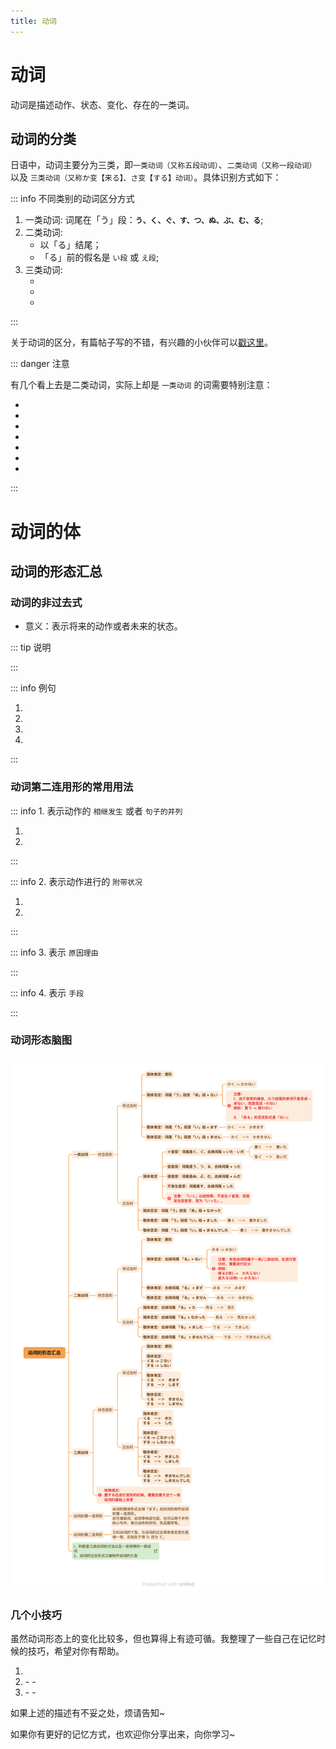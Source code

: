 ```yaml
---
title: 动词
---
```


# 动词

动词是描述动作、状态、变化、存在的一类词。

<grammer-content sentence="日语中，动词的词尾全部都是「う」段假名：**う、く、ぐ、す、つ、ぬ、ぶ、む、る**。动词均在**词尾**上进行变形。" />

## 动词的分类

日语中，动词主要分为三类，即`一类动词（又称五段动词）`、`二类动词（又称一段动词）` 以及 `三类动词（又称か变【来る】、さ变【する】动词）`。具体识别方式如下：

::: info 不同类别的动词区分方式

1. 一类动词: 词尾在「う」段：**`う、く、ぐ、す、つ、ぬ、ぶ、む、る`**;
2. 二类动词:
   - 以「る」结尾；
   - 「る」前的假名是 `い段` 或 `え段`;
3. 三类动词:
   - <grammer-content sentence="[来/く]る；" />
   - <grammer-content sentence="する；" />
   - <grammer-content sentence="动作性名词 + **する**，例如：**勉強する、買い物する**。" />

:::

关于动词的区分，有篇帖子写的不错，有兴趣的小伙伴可以[戳这里](https://www.bilibili.com/read/cv4937272/#:~:text=%E6%97%A5%E8%AF%AD%E5%8A%A8%E8%AF%8D%E6%8C%89%E7%85%A7%E5%85%B6%E5%BD%A2,%E8%AF%8D%E3%80%81%E3%82%AB%E5%8F%98%E5%8A%A8%E8%AF%8D%EF%BC%89%E3%80%82)。

::: danger 注意

有几个看上去是二类动词，实际上却是 `一类动词` 的词需要特别注意：

- <grammer-content sentence="[知/し]る；知道" />
- <grammer-content sentence="[要/い]る；需要" />
- <grammer-content sentence="[走/はし]る；跑" />
- <grammer-content sentence="[帰/かえ]る；回家" />
- <grammer-content sentence="[入/はい]る；进入" />
- <grammer-content sentence="[切/き]る；切" />
- <grammer-content sentence="[喋/しゃべ]る；聊天" />

<grammer-content sentence="速记口诀： **走、知、要、归、入、切、喋。**" />

:::

# 动词的体

<grammer-content sentence="**体**是通过词形的变化表示**运动（动作、变化、状态）处于何种状态**的语法范畴。日语的体由**完整体**和**持续体**构成，**完整体**表示**完整的动作、变化、状态**，**持续体**则表示**动作、状态的持续以及动作的结果或变化结果的持续**。
" />
<grammer-content sentence="持续体的表达方式： Ｖて +「いる／いない、いた／いなかった、います／いません、いました／いませんでした」。
" />

## 动词的形态汇总

### 动词的非过去式

- 意义：表示将来的动作或者未来的状态。

::: tip 说明

<grammer-content sentence="常与**表示将来时点**的**时间名词**呼应使用。如果对话语境比较明显地提示出“将来”这一信息时，时间名词可省略。" />

:::

::: info 例句

1. <grammer-content sentence="[私/わたし]、**[明日/あした]**の**[授業/じゅぎょう]**のあと、ここで[宿題/しゅくだい]をします。" trans='我明天的课程结束后，在这里写作业。' />
1. <grammer-content sentence="**[来週/らいしゅう]**、クラスで**[発表/はっぴょう]**します。" trans='下周，在班上发表。' />
1. <grammer-content sentence="**[明日/あした]**、[宿題/しゅくだい]を**[提出/ていしゅつ]**します。" trans='明天交作业。' />
1. <grammer-content sentence="[高橋/たかはし]さんは**[行/い]きます**が、[鈴木/すずき]さんは**[行/い]きません**。" trans='高桥**会去**，但是，铃木**不会去**。' />

:::

### 动词第二连用形的常用用法

<grammer-content sentence="动词的**第二连用形**，也叫做动词的**て形**， 其变化规律与**动词的过去式(**动词的た形**)**一致。常用用法主要分为以下几种："/>

::: info 1. 表示动作的 `相继发生` 或者 `句子的并列`

1. <grammer-content sentence="[家/うち]へ**[帰/かえ]って**、[宿題/しゅくだい]をします。" trans='回家后开始写作业。(**强调相继发生**)' />
2. <grammer-content sentence="お[爺/じい]さんは[山.やま]へ**[行/い]って**、お[婆/ばあ]さんは[川/かわ]へ[行/い]きました。" trans='爷爷去了山那边，奶奶去了河边儿。(**强调并列**)' />

:::

::: info 2. 表示动作进行的 `附带状况`

1. <grammer-content sentence="[眼鏡/めがね]を**かけて**[本/ほん]を[読/よ]みます" trans='戴着眼镜读书。' />
2. <grammer-content sentence="[手/て]を**[上/あげ]て**[道路/どうろ]を[渡/わた]った。" trans='举着手过了马路。' />

:::

::: info 3. 表示 `原因理由`

<grammer-content sentence="[風邪/かぜ]を**[引/ひ]いて**[学校/がっこう]を[休/やす]みました。" trans='我感冒了，所以没去上学。' />

:::

::: info 4. 表示 `手段`

<grammer-content sentence="バスに**[乗/の]って**[会社/かいしゃ]に[行/い]きます。" trans='我坐公交上班儿。' />

:::

### 动词形态脑图

![verb](../public/imgs/verb.png)

### 几个小技巧

虽然动词形态上的变化比较多，但也算得上有迹可循。我整理了一些自己在记忆时候的技巧，希望对你有帮助。

1. <grammer-content sentence="**简体否定词尾**形式为**ない**，与之对应的**过去简体否定词尾**形式为**なっかた**；**敬体否定词尾**形式为**ません**，与之相对应的**敬体否定词尾**形式为**ませんでした**；" />
1. <grammer-content sentence="**不区分时态**，一二类动词的变化都体现在**词尾**上：" />
   - <grammer-content sentence="**1类动词**，在**敬体**的情况下，词尾由**う段变为い段**；在**简体**的情况下，词尾由**う段变为あ段**。" />
   - <grammer-content sentence="**2类动词**，都是将**词尾的る去掉**后再进行变化。" />
1. <grammer-content sentence="**3类动词**主要分为くる与する的变化，词尾的る最终都会变成其他词缀，主要的区别在**く**与**す**上：" />
   - <grammer-content sentence="**不区分时态**，く的变化规律为：**简体时く变为こ，敬体时く变为き**；" />
   - <grammer-content sentence="**不区分时态**，**す变为し**。" />

如果上述的描述有不妥之处，烦请告知~

如果你有更好的记忆方式，也欢迎你分享出来，向你学习~
